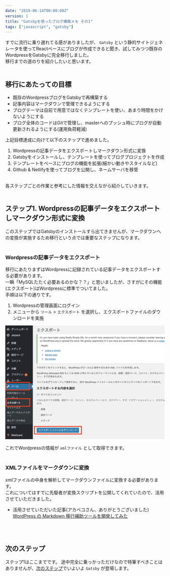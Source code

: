 ```yaml
---
date: "2019-06-14T00:00:00Z"
version: 1
title: "Gatsbyを使ったブログ構築メモ その1"
tags: ["javascript", "gatsby"]
---
```


すでに流行に乗り遅れてる感がありましたが、 `Gatsby` という静的サイトジェネレータを使ってReactベースにブログが作成できると聞き、試してみつつ既存のWordpressをGatsbyに完全移行しました。  
移行までの道のりを紹介したいと思います。  
<br/>

## 移行にあたっての目標

- 既存のWordpressブログをGatsbyで再構築する
- 記事内容はマークダウンで管理できるようにする
- ブログテーマは自前で用意ではなくテンプレートを使い、あまり時間をかけないようにする
- ブログ全体のコードはGitで管理し、masterへのプッシュ時にブログが自動更新されるようにする(運用負荷軽減)

上記目標達成に向けて以下のステップで進めました。

1. Wordpressの記事データをエクスポートしマークダウン形式に変換
2. Gatsbyをインストールし、テンプレートを使ってブログプロジェクトを作成
3. テンプレートをベースにブログの機能を拡張(細かい動きやスタイルなど)
4. Github & Netlifyを使ってブログを公開し、ネームサーバを移管

<br/>
各ステップごとの作業と参考にした情報を交えながら紹介していきます。
<br/>
<br/>

## ステップ1. Wordpressの記事データをエクスポートしマークダウン形式に変換

このステップではGatsbyのインストールすら出てきませんが、マークダウンへの変換が実施するため移行という点では重要なステップになります。
<br/>
<br/>

### Wordpressの記事データをエクスポート

移行にあたりまずはWordpressに記録されている記事データをエクスポートする必要があります。  
一瞬「MySQLたたく必要あるのかな？？」と思いましたが、さすがにその機能(エクスポート)はWordpressに標準でついてました。  
手順は以下の通りです。

1. Wordpressの管理画面にログイン
2. メニューから `ツール` > `エクスポート` を選択し、エクスポートファイルのダウンロードを実施

![Image1](./image1.png)

これでWordpressの情報が `xmlファイル` として取得できます。
<br/>
<br/>

### XMLファイルをマークダウンに変換

xmlファイルの中身を解析してマークダウンファイルに変換する必要があります。  
これについてはすでに先駆者が変換スクリプトを公開してくれていたので、活用させていただきました。

- 活用させていただいた記事(アカベコさん、ありがとうございました)  
[WordPress の Markdown 移行補助ツールを開発してみた](https://akabeko.me/blog/2016/03/npm-wpxml2md-v1-0-0-release/)
<br/>
<br/>

## 次のステップ 

ステップ1はここまでです。
途中完全に乗っかっただけなので特筆すべきことはありませんが、[次のステップ](/gatsby-blog-getting-started-2/)でいよいよ `Gatsby` が登場します。


